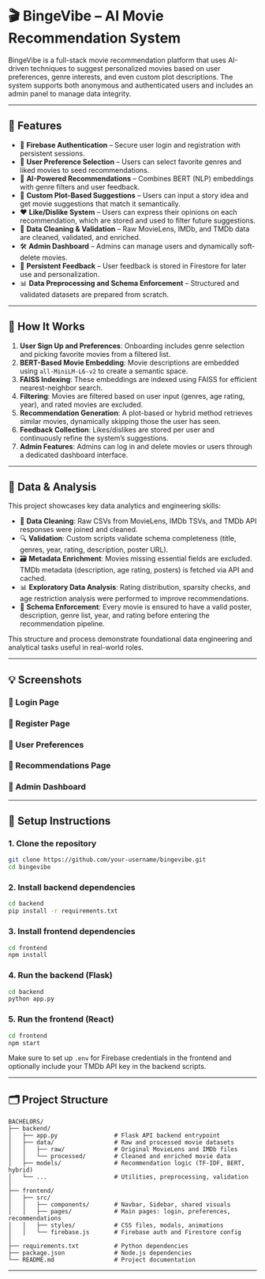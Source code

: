 # 🎬 BingeVibe – AI Movie Recommendation System

BingeVibe is a full-stack movie recommendation platform that uses AI-driven techniques to suggest personalized movies based on user preferences, genre interests, and even custom plot descriptions. The system supports both anonymous and authenticated users and includes an admin panel to manage data integrity.

---

## 🚀 Features

- 🔐 **Firebase Authentication** – Secure user login and registration with persistent sessions.
- 🎯 **User Preference Selection** – Users can select favorite genres and liked movies to seed recommendations.
- 🧠 **AI-Powered Recommendations** – Combines BERT (NLP) embeddings with genre filters and user feedback.
- 💬 **Custom Plot-Based Suggestions** – Users can input a story idea and get movie suggestions that match it semantically.
- ❤️ **Like/Dislike System** – Users can express their opinions on each recommendation, which are stored and used to filter future suggestions.
- 🧼 **Data Cleaning & Validation** – Raw MovieLens, IMDb, and TMDb data are cleaned, validated, and enriched.
- 🛠 **Admin Dashboard** – Admins can manage users and dynamically soft-delete movies.
- 💾 **Persistent Feedback** – User feedback is stored in Firestore for later use and personalization.
- 📊 **Data Preprocessing and Schema Enforcement** – Structured and validated datasets are prepared from scratch.

---

## 🧠 How It Works

1. **User Sign Up and Preferences**: Onboarding includes genre selection and picking favorite movies from a filtered list.
2. **BERT-Based Movie Embedding**: Movie descriptions are embedded using `all-MiniLM-L6-v2` to create a semantic space.
3. **FAISS Indexing**: These embeddings are indexed using FAISS for efficient nearest-neighbor search.
4. **Filtering**: Movies are filtered based on user input (genres, age rating, year), and rated movies are excluded.
5. **Recommendation Generation**: A plot-based or hybrid method retrieves similar movies, dynamically skipping those the user has seen.
6. **Feedback Collection**: Likes/dislikes are stored per user and continuously refine the system’s suggestions.
7. **Admin Features**: Admins can log in and delete movies or users through a dedicated dashboard interface.

---

## 🧪 Data & Analysis

This project showcases key data analytics and engineering skills:

- 🧹 **Data Cleaning**: Raw CSVs from MovieLens, IMDb TSVs, and TMDb API responses were joined and cleaned.
- 🔍 **Validation**: Custom scripts validate schema completeness (title, genres, year, rating, description, poster URL).
- 🗃 **Metadata Enrichment**: Movies missing essential fields are excluded. TMDb metadata (description, age rating, posters) is fetched via API and cached.
- 📊 **Exploratory Data Analysis**: Rating distribution, sparsity checks, and age restriction analysis were performed to improve recommendations.
- 🧾 **Schema Enforcement**: Every movie is ensured to have a valid poster, description, genre list, year, and rating before entering the recommendation pipeline.

This structure and process demonstrate foundational data engineering and analytical tasks useful in real-world roles.

---

## 💡 Screenshots

### 🔹 Login Page

### 🔹 Register Page

### 🔹 User Preferences

### 🔹 Recommendations Page

### 🔹 Admin Dashboard


---

## 🔧 Setup Instructions

### 1. Clone the repository
```bash
git clone https://github.com/your-username/bingevibe.git
cd bingevibe
```

### 2. Install backend dependencies
```bash
cd backend
pip install -r requirements.txt
```

### 3. Install frontend dependencies
```bash
cd frontend
npm install
```

### 4. Run the backend (Flask)
```bash
cd backend
python app.py
```

### 5. Run the frontend (React)
```bash
cd frontend
npm start
```

Make sure to set up `.env` for Firebase credentials in the frontend and optionally include your TMDb API key in the backend scripts.

---

## 🗂 Project Structure

```
BACHELORS/
├── backend/
│   ├── app.py                # Flask API backend entrypoint
│   ├── data/                 # Raw and processed movie datasets
│   │   ├── raw/              # Original MovieLens and IMDb files
│   │   └── processed/        # Cleaned and enriched movie data
│   ├── models/               # Recommendation logic (TF-IDF, BERT, hybrid)
│   └── ...                   # Utilities, preprocessing, validation
│
├── frontend/
│   ├── src/
│   │   ├── components/       # Navbar, Sidebar, shared visuals
│   │   ├── pages/            # Main pages: login, preferences, recommendations
│   │   ├── styles/           # CSS files, modals, animations
│   │   └── firebase.js       # Firebase auth and Firestore config
│
├── requirements.txt          # Python dependencies
├── package.json              # Node.js dependencies
└── README.md                 # Project documentation
```

---
